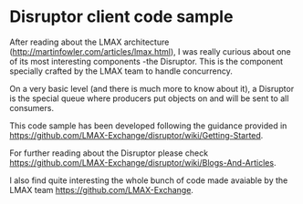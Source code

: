 Disruptor client code sample
============================

After reading about the LMAX architecture (http://martinfowler.com/articles/lmax.html), I was really curious about one of its most interesting components -the Disruptor. This is the component specially crafted by the LMAX team to handle concurrency.

On a very basic level (and there is much more to know about it), a Disruptor is the special queue where producers put objects on and will be sent to all consumers.

This code sample has been developed following the guidance provided in https://github.com/LMAX-Exchange/disruptor/wiki/Getting-Started.

For further reading about the Disruptor please check https://github.com/LMAX-Exchange/disruptor/wiki/Blogs-And-Articles.

I also find quite interesting the whole bunch of code made avaiable by the LMAX team https://github.com/LMAX-Exchange.
